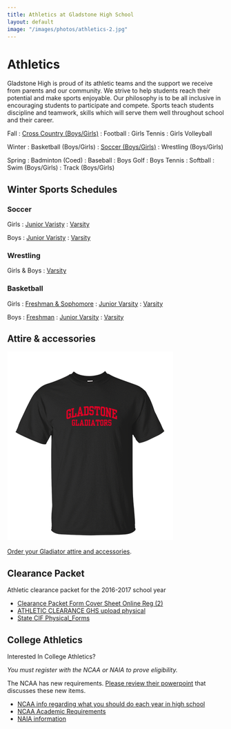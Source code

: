 ```yaml
---
title: Athletics at Gladstone High School
layout: default
image: "/images/photos/athletics-2.jpg"
---
```


<style>
  @supports (object-fit: cover) {
    @media (min-aspect-ratio: 1/1) {
      body.has-image > header {
        height: 60vh;
        min-height: 25vmax;
      }
    }
  }
  @supports (object-fit: cover) {
      @media (min-aspect-ratio: 1/1) {
        .image img {
          height: 60vh;
          min-height: 25vmax;
        }
      }
  }
</style>

# Athletics

Gladstone High is proud of its athletic teams and the support we receive from parents and our community. We strive to help students reach their potential and make sports enjoyable. Our philosophy is to be all inclusive in encouraging students to participate and compete. Sports teach students discipline and teamwork, skills which will serve them well throughout school and their career.

Fall
: [Cross Country (Boys/Girls)](/crosscountry/)
: Football
: Girls Tennis
: Girls Volleyball

Winter
: Basketball (Boys/Girls)
: [Soccer (Boys/Girls)](/soccer/)
: Wrestling (Boys/Girls)

Spring
: Badminton (Coed)
: Baseball
: Boys Golf
: Boys Tennis
: Softball
: Swim (Boys/Girls)
: Track (Boys/Girls)

## Winter Sports Schedules

### Soccer

Girls
: [Junior Varisty](http://links.schoolloop.com/link/rd?href=736c5f6c696e6b6666303163633065623266687474703a2f2f6768732d617573642d63612e7363686f6f6c6c6f6f702e636f6d2f66696c652f313330313735323531303336352f313334353237393135373034312f343332313235353838393738333134383434352e706466)
: [Varsity](http://links.schoolloop.com/link/rd?href=736c5f6c696e6b6666303163633065623266687474703a2f2f6768732d617573642d63612e7363686f6f6c6c6f6f702e636f6d2f66696c652f313330313735323531303336352f313334353237393135373034312f313634303934303732373734373332363831372e706466)

Boys
: [Junior Varisty](http://links.schoolloop.com/link/rd?href=736c5f6c696e6b6666303163633065623266687474703a2f2f6768732d617573642d63612e7363686f6f6c6c6f6f702e636f6d2f66696c652f313330313735323531303336352f313334353237393135373034312f313731343438353736353838373435373035322e706466)
: [Varsity](http://links.schoolloop.com/link/rd?href=736c5f6c696e6b6666303163633065623266687474703a2f2f6768732d617573642d63612e7363686f6f6c6c6f6f702e636f6d2f66696c652f313330313735323531303336352f313334353237393135373034312f333639343939323732363531373736363938322e706466)

### Wrestling
Girls & Boys
: [Varsity](http://links.schoolloop.com/link/rd?href=736c5f6c696e6b6666303163633065623266687474703a2f2f6768732d617573642d63612e7363686f6f6c6c6f6f702e636f6d2f66696c652f313330313735323531303336352f313334353237393135373034312f353030353731353336303830333832313031332e706466)

### Basketball

Girls
: [Freshman & Sophomore](http://links.schoolloop.com/link/rd?href=736c5f6c696e6b6666303163633065623266687474703a2f2f6768732d617573642d63612e7363686f6f6c6c6f6f702e636f6d2f66696c652f313330313735323531303336352f313334353237393135373034312f323932303239313639333035333131373636372e706466)
: [Junior Varsity](http://links.schoolloop.com/link/rd?href=736c5f6c696e6b6666303163633065623266687474703a2f2f6768732d617573642d63612e7363686f6f6c6c6f6f702e636f6d2f66696c652f313330313735323531303336352f313334353237393135373034312f323731373536333334343338313432343837302e706466)
: [Varsity](http://links.schoolloop.com/link/rd?href=736c5f6c696e6b6666303163633065623266687474703a2f2f6768732d617573642d63612e7363686f6f6c6c6f6f702e636f6d2f66696c652f313330313735323531303336352f313334353237393135373034312f373736313939363837343037383831323934342e706466)

Boys
: [Freshman](http://links.schoolloop.com/link/rd?href=736c5f6c696e6b6666303163633065623266687474703a2f2f6768732d617573642d63612e7363686f6f6c6c6f6f702e636f6d2f66696c652f313330313735323531303336352f313334353237393135373034312f343531323134303133393835353738313538332e706466)
: [Junior Varsity](http://links.schoolloop.com/link/rd?href=736c5f6c696e6b6666303163633065623266687474703a2f2f6768732d617573642d63612e7363686f6f6c6c6f6f702e636f6d2f66696c652f313330313735323531303336352f313334353237393135373034312f343039353032313631303432333233303832312e706466)
: [Varsity](http://links.schoolloop.com/link/rd?href=736c5f6c696e6b6666303163633065623266687474703a2f2f6768732d617573642d63612e7363686f6f6c6c6f6f702e636f6d2f66696c652f313330313735323531303336352f313334353237393135373034312f333832343832323335383237373031393539342e706466)

## Attire & accessories

![](/images/t-shirt.png)

[Order your Gladiator attire and accessories](http://links.schoolloop.com/link/rd?href=736c5f6c696e6b6666303163633065623266687474703a2f2f7777772e6d796c6f636b65722e6e65742f63616c69666f726e69612f636f76696e612f676c616473746f6e652d686967682d7363686f6f6c2f696e6465782e68746d6c).

## Clearance Packet

Athletic clearance packet for the 2016-2017 school year

* [Clearance Packet Form Cover Sheet Online Reg (2)](http://links.schoolloop.com/link/rd?href=736c5f6c696e6b6666303163633065623266687474703a2f2f6768732d617573642d63612e7363686f6f6c6c6f6f702e636f6d2f66696c652f313330313735323531303336352f313334353237393135373034312f353833373430303238333433303538343038322e706466)
* [ATHLETIC CLEARANCE GHS upload physical](http://links.schoolloop.com/link/rd?href=736c5f6c696e6b6666303163633065623266687474703a2f2f6768732d617573642d63612e7363686f6f6c6c6f6f702e636f6d2f66696c652f313330313735323531303336352f313334353237393135373034312f313131343439303439383239303132313036352e706466)
* [State CIF Physical_Forms](http://links.schoolloop.com/link/rd?href=736c5f6c696e6b6666303163633065623266687474703a2f2f6768732d617573642d63612e7363686f6f6c6c6f6f702e636f6d2f66696c652f313330313735323531303336352f313334353237393135373034312f343236393736313538353535383537313936332e706466)

## College Athletics

Interested In College Athletics?

*You must register with the NCAA or NAIA to prove eligibility.*

The NCAA has new requirements. [Please review their powerpoint](http://links.schoolloop.com/link/rd?href=736c5f6c696e6b6666303163633065623266687474703a2f2f66732e6e6361612e6f72672f446f63732f656c69676962696c6974795f63656e7465722f496d706f7274616e745f4e65775f52756c65732f486967685f5363686f6f6c5f49455f5374616e64617264732e7064663f75746d5f736f757263653d64656c697672612675746d5f6d656469756d3d656d61696c2675746d5f63616d706169676e3d332d31382d31352b48532b4e6577736c65747465722675746d5f7465726d3d) that discusses these new items.

* [NCAA info regarding what you should do each year in high school](http://links.schoolloop.com/link/rd?href=736c5f6c696e6b6666303163633065623266687474703a2f2f7777772e6e6361612e6f72672f73747564656e742d6174686c657465732f706c61792d6469766973696f6e2d692d73706f7274733f75746d5f736f757263653d64656c697672612675746d5f6d656469756d3d656d61696c2675746d5f63616d706169676e3d332d31382d31352b48532b4e6577736c65747465722675746d5f7465726d3d)
* [NCAA Academic Requirements](http://links.schoolloop.com/link/rd?href=736c5f6c696e6b6666303163633065623266687474703a2f2f66732e6e6361612e6f72672f446f63732f656c69676962696c6974795f63656e7465722f496d706f7274616e745f4e65775f52756c65732f323031365f44495f4e65775f41636164656d69635f526571756972656d656e74732e7064663f75746d5f736f757263653d64656c697672612675746d5f6d656469756d3d656d61696c2675746d5f63616d706169676e3d332d31382d31352b48532b4e6577736c65747465722675746d5f7465726d3d)
* [NAIA information](http://links.schoolloop.com/link/rd?href=736c5f6c696e6b6666303163633065623266687474703a2f2f7777772e706c61796e6169612e6f72672f)
